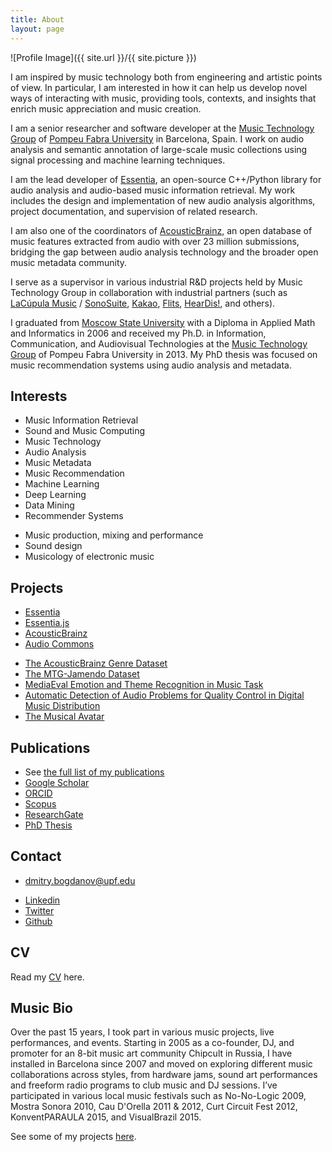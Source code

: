 ```yaml
---
title: About
layout: page
---
```

![Profile Image]({{ site.url }}/{{ site.picture }})

<p>I am inspired by music technology both from engineering and artistic points of view. In particular, I am interested in how it can help us develop novel ways of interacting with music, providing tools, contexts, and insights that enrich music appreciation and music creation.</p>

<p>I am a senior researcher and software developer at the <a href="https://www.upf.edu/web/mtg">Music Technology Group</a> of <a href="http://upf.edu">Pompeu Fabra University</a> in Barcelona, Spain. I work on audio analysis and semantic annotation of large-scale music collections using signal processing and machine learning techniques.
<!--I am interested in how audio analysis can help us in development of novel ways of interacting with music content, and how it can provide insights into our understanding of music.--></p>

<p>I am the lead developer of <a href="https://essentia.upf.edu">Essentia</a>, an open-source C++/Python library for audio analysis and audio-based music information retrieval. My work includes the design and implementation of new audio analysis algorithms, project documentation, and supervision of related research.</p>

<p>I am also one of the coordinators of <a href="https://acousticbrainz.org">AcousticBrainz</a>, an open database of music features extracted from audio with over 23 million submissions, bridging the gap between audio analysis technology and the broader open music metadata community.</p>

<p>I serve as a supervisor in various industrial R&D projects held by Music Technology Group in collaboration with industrial partners (such as <a href="https://www.lacupulamusic.com/">LaCúpula Music</a> / <a href="https://sonosuite.com">SonoSuite</a>, <a href="https://www.kakaocorp.com/service/KakaoMusic?lang=en">Kakao</a>, <a href="https://www.flits.live/">Flits</a>, <a href="https://www.heardis.com">HearDis!</a>, and others).</p>

<p>I graduated from <a href="http://www.msu.ru/en/">Moscow State University</a>  with a Diploma in Applied Math and Informatics in 2006 and received my Ph.D. in Information, Communication, and Audiovisual Technologies at the <a href="http://mtg.upf.edu/">Music Technology Group</a> of Pompeu Fabra University in 2013. My PhD thesis was focused on music recommendation systems using audio analysis and metadata.</p>

<h2>Interests</h2>

<ul class="skill-list">
    <li>Music Information Retrieval</li>
    <li>Sound and Music Computing</li>
    <li>Music Technology</li>
    <li>Audio Analysis</li>
    <li>Music Metadata</li>
    <li>Music Recommendation</li>
    <li>Machine Learning</li>
    <li>Deep Learning</li>
    <li>Data Mining</li>
    <li>Recommender Systems</li>
</ul>

<ul class="skill-list">
    <li>Music production, mixing and performance</li>
    <li>Sound design</li>
    <li>Musicology of electronic music</li>
</ul>

<h2>Projects</h2>

<ul>
    <li><a href="https://essentia.upf.edu">Essentia</a></li>
    <li><a href="https://mtg.github.io/essentia.js">Essentia.js</a></li>
    <li><a href="https://acousticbrainz.org">AcousticBrainz</a></li>
    <li><a href="http://www.audiocommons.org/">Audio Commons</a></li>
</ul>

<ul>
    <li><a href="https://mtg.github.io/acousticbrainz-genre-dataset/">The AcousticBrainz Genre Dataset</a></li>
    <li><a href="https://mtg.github.io/mtg-jamendo-dataset/">The MTG-Jamendo Dataset</a></li>
    <li><a href="https://multimediaeval.github.io/2021-Emotion-and-Theme-Recognition-in-Music-Task/">MediaEval Emotion and Theme Recognition in Music Task</a></li>
    <li><a href="http://www.aes.org/e-lib/browse.cfm?elib=20338">Automatic Detection of Audio Problems for Quality Control in Digital Music Distribution</a></li>
    <li><a href="https://www.upf.edu/web/mtg/musical-avatar">The Musical Avatar</a></li>
</ul>

<h2>Publications</h2>
<ul>
    <li>See <a href="{{ site.url }}/cv/#publications">the full list of my publications</a></li>
    <li><a href="https://scholar.google.es/citations?user=YY2MoeAAAAAJ&hl=en&oi=ao">Google Scholar</a></li>
    <li><a href="https://orcid.org/0000-0002-9469-0633">ORCID</a></li>
    <li><a href="https://www.scopus.com/authid/detail.uri?authorId=35748642000">Scopus</a></li>
    <li><a href="https://www.researchgate.net/profile/Dmitry_Bogdanov">ResearchGate</a></li>
    <li><a href="http://hdl.handle.net/10803/123776">PhD Thesis</a></li>
</ul>


<h2>Contact</h2>
<ul>
    <li><a href="mailto:dmitry.bogdanov@upf.edu">dmitry.bogdanov@upf.edu</a></li>
</ul>
<ul>	
    <li><a href="https://www.linkedin.com/in/dibogdanov/">Linkedin</a></li>
    <li><a href="https://twitter.com/di_bogdanov">Twitter</a></li>
    <li><a href="https://github.com/dbogdanov">Github</a></li>
</ul>


<h2>CV</h2>
Read my <a href="{{ site.url }}/cv">CV</a> here.

<h2>Music Bio</h2>

<p>Over the past 15 years, I took part in various music projects, live performances, and events. Starting in 2005 as a co-founder, DJ, and promoter for an 8-bit music art community Chipcult in Russia, I have installed in Barcelona since 2007 and moved on exploring different music collaborations across styles, from hardware jams, sound art performances and freeform radio programs to club music and DJ sessions. I’ve participated in various local music festivals such as No-No-Logic 2009, Mostra Sonora 2010, Cau D'Orella 2011 & 2012, Curt Circuit Fest 2012, KonventPARAULA 2015, and VisualBrazil 2015.</p>

<p>See some of my projects <a href="https://dbogdanov.persona.co/music">here</a>.</p>
